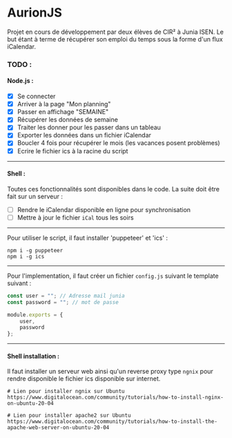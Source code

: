 # AurionJS

Projet en cours de développement par deux élèves de CIR² à Junia ISEN. Le but étant à terme de récupérer son emploi du temps sous la forme d'un flux iCalendar. 

### TODO :
#### Node.js :
- [x] Se connecter
- [x] Arriver à la page "Mon planning"
- [x] Passer en affichage "SEMAINE"
- [x] Récupérer les données de semaine
- [x] Traiter les donner pour les passer dans un tableau
- [x] Exporter les données dans un fichier iCalendar
- [x] Boucler 4 fois pour récupérer le mois (les vacances posent problèmes) 
- [x] Ecrire le fichier ics à la racine du script
----------------------------------------------------------------------------------------------

#### Shell :
Toutes ces fonctionnalités sont disponibles dans le code. 
La suite doit être fait sur un serveur : 
- [ ] Rendre le iCalendar disponible en ligne pour synchronisation
- [ ] Mettre à jour le fichier `iCal` tous les soirs

----------------------------------------------------------------------------------------------

Pour utiliser le script, il faut installer 'puppeteer' et 'ics' :
```console
npm i -g puppeteer
npm i -g ics
```
----------------------------------------------------------------------------------------------

Pour l'implementation, il faut créer un fichier `config.js` suivant le template suivant : 

```js
const user = ""; // Adresse mail junia
const password = ""; // mot de passe

module.exports = {
    user,
    password
};
```

----------------------------------------------------------------------------------------------

#### Shell installation :

Il faut installer un serveur web ainsi qu'un reverse proxy type `ngnix` pour rendre disponible le fichier ics disponible sur internet. 

```console
# Lien pour installer ngnix sur Ubuntu
https://www.digitalocean.com/community/tutorials/how-to-install-nginx-on-ubuntu-20-04

# Lien pour installer apache2 sur Ubuntu
https://www.digitalocean.com/community/tutorials/how-to-install-the-apache-web-server-on-ubuntu-20-04
```
